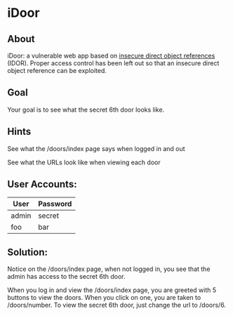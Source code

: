 # iDoor


## About

iDoor: a vulnerable web app based on [insecure direct object references](https://www.owasp.org/index.php/Insecure_Direct_Object_Reference_Prevention_Cheat_Sheet) (IDOR). Proper access control has been left out so
that an insecure direct object reference can be exploited.


## Goal

Your goal is to see what the secret 6th door looks like.


## Hints

See what the /doors/index page says when logged in and out

See what the URLs look like when viewing each door


## User Accounts:

| User  | Password|
|-------|---------|
|admin  | secret  |
|foo    | bar     |


## Solution:

Notice on the /doors/index page, when not logged in, you see that the admin has access to the secret
6th door.

When you log in and view the /doors/index page, you are greeted with 5 buttons to view the doors.
When you click on one, you are taken to /doors/number. To view the secret 6th door, just change the
url to /doors/6.
